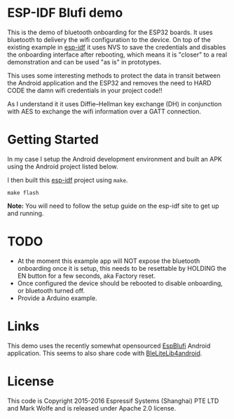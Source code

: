 # ESP-IDF Blufi demo

This is the demo of bluetooth onboarding for the ESP32 boards. It uses bluetooth to delivery the wifi configuration to the device. On top of the existing example in [esp-idf](https://github.com/espressif/esp-idf) it uses NVS to save the credentials and disables the onboarding interface after rebooting, which means it is "closer" to a real demonstration and can be used "as is" in prototypes.

This uses some interesting methods to protect the data in transit between the Android application and the ESP32 and removes the need to HARD CODE the damn wifi credentials in your project code!!

As I understand it it uses Diffie–Hellman key exchange (DH) in conjunction with AES to exchange the wifi information over a GATT connection.

# Getting Started

In my case I setup the Android development environment and built an APK using the Android project listed below.

I then built this [esp-idf](https://github.com/espressif/esp-idf) project using `make`.

```
make flash
```

**Note:** You will need to follow the setup guide on the esp-idf site to get up and running.

# TODO

* At the moment this example app will NOT expose the bluetooth onboarding once it is setup, this needs to be resettable by HOLDING the EN button for a few seconds, aka Factory reset.
* Once configured the device should be rebooted to disable onboarding, or bluetooth turned off.
* Provide a Arduino example.

# Links 

This demo uses the recently somewhat opensourced [EspBlufi](https://github.com/EspressifApp/EspBlufi) Android application. This seems to also share code with [BleLiteLib4android](https://github.com/afunx/BleLiteLib4android).

# License 

This code is Copyright 2015-2016 Espressif Systems (Shanghai) PTE LTD and Mark Wolfe and is released under Apache 2.0 license.

